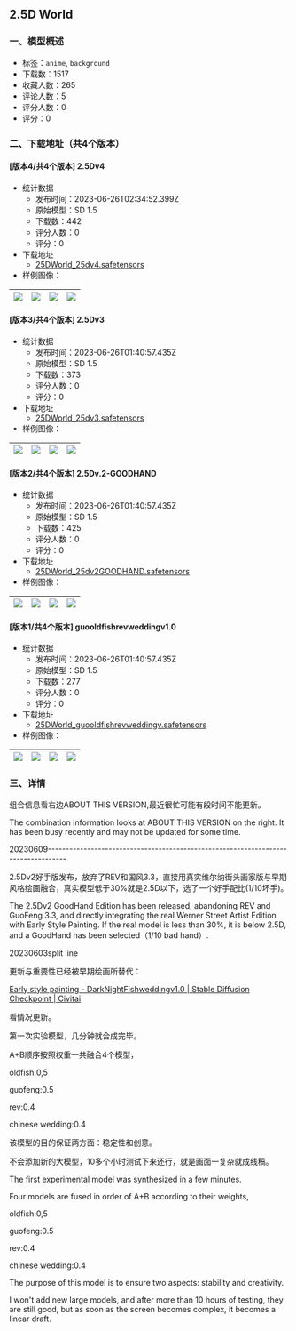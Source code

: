 ## 2.5D World
### 一、模型概述

- 标签：`anime`, `background`
- 下载数：1517
- 收藏人数：265
- 评论人数：5
- 评分人数：0
- 评分：0

### 二、下载地址（共4个版本）

#### [版本4/共4个版本] 2.5Dv4

- 统计数据
  - 发布时间：2023-06-26T02:34:52.399Z
  - 原始模型：SD 1.5
  - 下载数：442
  - 评分人数：0
  - 评分：0
- 下载地址
  - [25DWorld_25dv4.safetensors](https://civitai.com/api/download/models/104170)
- 样例图像：

| <img src="https://image.civitai.com/xG1nkqKTMzGDvpLrqFT7WA/3b85cab2-2db6-4dd8-bec5-10071a4728f0/width=450/1291454.jpeg" /> | <img src="https://image.civitai.com/xG1nkqKTMzGDvpLrqFT7WA/21e4e3a1-bb00-4458-ba4d-4b9719b3a51d/width=450/1291485.jpeg" /> | <img src="https://image.civitai.com/xG1nkqKTMzGDvpLrqFT7WA/859704cb-1de5-4391-b6a0-d99afd5ef7a8/width=450/1291481.jpeg" /> | <img src="https://image.civitai.com/xG1nkqKTMzGDvpLrqFT7WA/3475282b-61b6-4b72-8846-827434769f5a/width=450/1291484.jpeg" /> |
| ---- | ---- | ---- | ---- |

#### [版本3/共4个版本] 2.5Dv3

- 统计数据
  - 发布时间：2023-06-26T01:40:57.435Z
  - 原始模型：SD 1.5
  - 下载数：373
  - 评分人数：0
  - 评分：0
- 下载地址
  - [25DWorld_25dv3.safetensors](https://civitai.com/api/download/models/91988)
- 样例图像：

| <img src="https://image.civitai.com/xG1nkqKTMzGDvpLrqFT7WA/3248329a-cf11-4079-81b7-e4bd827baa1a/width=450/1078372.jpeg" /> | <img src="https://image.civitai.com/xG1nkqKTMzGDvpLrqFT7WA/4e292a6e-137c-4ea8-9fc4-c78901813a92/width=450/1078373.jpeg" /> | <img src="https://image.civitai.com/xG1nkqKTMzGDvpLrqFT7WA/c81bdfeb-710e-44fb-9e40-9faf5519bb5a/width=450/1078371.jpeg" /> | <img src="https://image.civitai.com/xG1nkqKTMzGDvpLrqFT7WA/29bbaf09-65a0-462c-80a4-ed2460384193/width=450/1078374.jpeg" /> |
| ---- | ---- | ---- | ---- |

#### [版本2/共4个版本] 2.5Dv.2-GOODHAND

- 统计数据
  - 发布时间：2023-06-26T01:40:57.435Z
  - 原始模型：SD 1.5
  - 下载数：425
  - 评分人数：0
  - 评分：0
- 下载地址
  - [25DWorld_25dv2GOODHAND.safetensors](https://civitai.com/api/download/models/88146)
- 样例图像：

| <img src="https://image.civitai.com/xG1nkqKTMzGDvpLrqFT7WA/37b8beb8-142c-42bb-9b5e-42fcb0bbcc58/width=450/1013354.jpeg" /> | <img src="https://image.civitai.com/xG1nkqKTMzGDvpLrqFT7WA/23475119-34a5-435b-9c44-2147f0be9606/width=450/1013357.jpeg" /> | <img src="https://image.civitai.com/xG1nkqKTMzGDvpLrqFT7WA/43c631ae-58a8-47fa-8d29-882ba2950b4a/width=450/1013355.jpeg" /> | <img src="https://image.civitai.com/xG1nkqKTMzGDvpLrqFT7WA/5ae937b2-63d1-464b-8f3a-ad0bfe92a832/width=450/1013353.jpeg" /> |
| ---- | ---- | ---- | ---- |

#### [版本1/共4个版本] guooldfishrevweddingv1.0

- 统计数据
  - 发布时间：2023-06-26T01:40:57.435Z
  - 原始模型：SD 1.5
  - 下载数：277
  - 评分人数：0
  - 评分：0
- 下载地址
  - [25DWorld_guooldfishrevweddingv.safetensors](https://civitai.com/api/download/models/79834)
- 样例图像：

| <img src="https://image.civitai.com/xG1nkqKTMzGDvpLrqFT7WA/29abdf22-02e5-4451-8df7-543563c0d76e/width=450/898179.jpeg" /> | <img src="https://image.civitai.com/xG1nkqKTMzGDvpLrqFT7WA/317e9b68-3328-4df6-908d-8e8790c67fc3/width=450/898189.jpeg" /> | <img src="https://image.civitai.com/xG1nkqKTMzGDvpLrqFT7WA/f5b987a1-4d99-4a9e-a6b7-de283ac7912c/width=450/898175.jpeg" /> | <img src="https://image.civitai.com/xG1nkqKTMzGDvpLrqFT7WA/3caea1aa-167f-4ef6-81d8-a61657d3ad3e/width=450/898187.jpeg" /> |
| ---- | ---- | ---- | ---- |


### 三、详情
<p>组合信息看右边ABOUT THIS VERSION,最近很忙可能有段时间不能更新。</p><p>The combination information looks at ABOUT THIS VERSION on the right. It has been busy recently and may not be updated for some time.</p><p></p><p>20230609-----------------------------------------------------------------------------------</p><p>2.5Dv2好手版发布，放弃了REV和国风3.3，直接用真实维尔纳街头画家版与早期风格绘画融合，真实模型低于30%就是2.5D以下，选了一个好手配比(1/10坏手)。</p><p>The 2.5Dv2 GoodHand Edition has been released, abandoning REV and GuoFeng 3.3, and directly integrating the real Werner Street Artist Edition with Early Style Painting. If the real model is less than 30%, it is below 2.5D, and a GoodHand has been selected（1/10 bad hand）.</p><p>20230603split line</p><p>更新与重要性已经被早期绘画所替代：</p><p><a target="_blank" rel="ugc" href="https://civitai.com/models/78250/early-style-painting">Early style painting - DarkNightFishweddingv1.0 | Stable Diffusion Checkpoint | Civitai</a></p><p></p><p>看情况更新。</p><p></p><p>第一次实验模型，几分钟就合成完毕。</p><p>A+B顺序按照权重一共融合4个模型，</p><p>oldfish:0,5</p><p>guofeng:0.5</p><p>rev:0.4</p><p>chinese wedding:0.4</p><p>该模型的目的保证两方面：稳定性和创意。</p><p>不会添加新的大模型，10多个小时测试下来还行，就是画面一复杂就成线稿。</p><p></p><p></p><p>The first experimental model was synthesized in a few minutes.</p><p>Four models are fused in order of A+B according to their weights,</p><p>oldfish:0,5</p><p>guofeng:0.5</p><p>rev:0.4</p><p>chinese wedding:0.4</p><p>The purpose of this model is to ensure two aspects: stability and creativity.</p><p>I won't add new large models, and after more than 10 hours of testing, they are still good, but as soon as the screen becomes complex, it becomes a linear draft.</p>